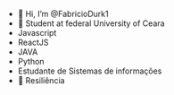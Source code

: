 - 👋 Hi, I’m @FabricioDurk1
- 👀 Student at federal University of Ceara 
- Javascript
- ReactJS
- JAVA
- Python
- Estudante de Sistemas de informações
- 🦾 Resiliência



<!---
FabricioDurk1/FabricioDurk1 is a ✨ special ✨ repository because its `README.md` (this file) appears on your GitHub profile.
You can click the Preview link to take a look at your changes.
--->
